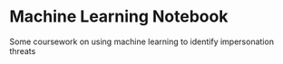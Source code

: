 # Machine Learning Notebook
Some coursework on using machine learning to identify impersonation threats
